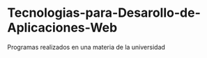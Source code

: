 # Tecnologias-para-Desarollo-de-Aplicaciones-Web
Programas realizados en una materia de la universidad

